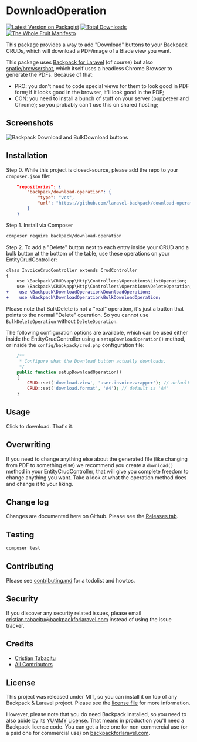 # DownloadOperation

[![Latest Version on Packagist][ico-version]][link-packagist]
[![Total Downloads][ico-downloads]][link-downloads]
[![The Whole Fruit Manifesto](https://img.shields.io/badge/writing%20standard-the%20whole%20fruit-brightgreen)](https://github.com/the-whole-fruit/manifesto)

This package provides a way to add "Download" buttons to your Backpack CRUDs, which will download a PDF/image of a Blade view you want. 

This package uses [Backpack for Laravel](https://backpackforlaravel.com/) (of course) but also [spatie/browsershot](https://github.com/spatie/browsershot/), which itself uses a headless Chrome Browser to generate the PDFs. Because of that:
- PRO: you don't need to code special views for them to look good in PDF form; if it looks good in the browser, it'll look good in the PDF; 
- CON: you need to install a bunch of stuff on your server (puppeteer and Chrome); so you probably can't use this on shared hosting;

## Screenshots

![Backpack Download and BulkDownload buttons](https://user-images.githubusercontent.com/1032474/101194862-3f82cc00-3667-11eb-856c-25c21f0181a5.gif)

## Installation

Step 0. While this project is closed-source, please add the repo to your `composer.json` file:

```json
    "repositories": {
        "backpack/download-operation": {
            "type": "vcs",
            "url": "https://github.com/laravel-backpack/download-operation"
        }
    }
```

Step 1. Install via Composer

``` bash
composer require backpack/download-operation
```

Step 2. To add a "Delete" button next to each entry inside your CRUD and a bulk button at the bottom of the table, use these operations on your EntityCrudController:

```diff
class InvoiceCrudController extends CrudController
{
    use \Backpack\CRUD\app\Http\Controllers\Operations\ListOperation;
    use \Backpack\CRUD\app\Http\Controllers\Operations\DeleteOperation;
+    use \Backpack\DownloadOperation\DownloadOperation;
+    use \Backpack\DownloadOperation\BulkDownloadOperation;
```

Please note that BulkDelete is not a "real" operation, it's just a button that points to the normal "Delete" operation. So you cannot use `BulkDeleteOperation` without `DeleteOperation`.

The following configuration options are available, which can be used either inside the EntityCrudController using a `setupDownloadOperation()` method, or inside the `config/backpack/crud.php` configuration file:

```php
    /**
     * Configure what the Download button actually downloads.
     */
    public function setupDownloadOperation()
    {
        CRUD::set('download.view', 'user.invoice.wrapper'); // default is 'crud::show'
        CRUD::set('download.format', 'A4'); // default is 'A4'
    }
```

## Usage

Click to download. That's it.

## Overwriting

If you need to change anything else about the generated file (like changing from PDF to something else) we recommend you create a `download()` method in your EntityCrudController, that will give you complete freedom to change anything you want. Take a look at what the operation method does and change it to your liking.

## Change log

Changes are documented here on Github. Please see the [Releases tab](https://github.com/lc:vendor/downloadoperation/releases).

## Testing

``` bash
composer test
```

## Contributing

Please see [contributing.md](contributing.md) for a todolist and howtos.

## Security

If you discover any security related issues, please email cristian.tabacitu@backpackforlaravel.com instead of using the issue tracker.

## Credits

- [Cristian Tabacitu][link-author]
- [All Contributors][link-contributors]

## License

This project was released under MIT, so you can install it on top of any Backpack & Laravel project. Please see the [license file](license.md) for more information. 

However, please note that you do need Backpack installed, so you need to also abide by its [YUMMY License](https://github.com/Laravel-Backpack/CRUD/blob/master/LICENSE.md). That means in production you'll need a Backpack license code. You can get a free one for non-commercial use (or a paid one for commercial use) on [backpackforlaravel.com](https://backpackforlaravel.com).


[ico-version]: https://img.shields.io/packagist/v/backpack/downloadoperation.svg?style=flat-square
[ico-downloads]: https://img.shields.io/packagist/dt/backpack/downloadoperation.svg?style=flat-square

[link-packagist]: https://packagist.org/packages/backpack/downloadoperation
[link-downloads]: https://packagist.org/packages/backpack/downloadoperation
[link-author]: https://github.com/laravel-backpack
[link-contributors]: ../../contributors
